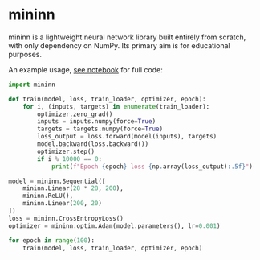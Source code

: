 # mininn

mininn is a lightweight neural network library built entirely from scratch, with only dependency on NumPy.
Its primary aim is for educational purposes.

An example usage, [see notebook](notebooks/mnist.ipynb) for full code:

```python
import mininn

def train(model, loss, train_loader, optimizer, epoch):
    for i, (inputs, targets) in enumerate(train_loader):
        optimizer.zero_grad()
        inputs = inputs.numpy(force=True)
        targets = targets.numpy(force=True)
        loss_output = loss.forward(model(inputs), targets)
        model.backward(loss.backward())
        optimizer.step()
        if i % 10000 == 0:
            print(f"Epoch {epoch} loss {np.array(loss_output):.5f}")

model = mininn.Sequential([
    mininn.Linear(28 * 28, 200),
    mininn.ReLU(),
    mininn.Linear(200, 20)
])
loss = mininn.CrossEntropyLoss()
optimizer = mininn.optim.Adam(model.parameters(), lr=0.001)

for epoch in range(100):
    train(model, loss, train_loader, optimizer, epoch)
```